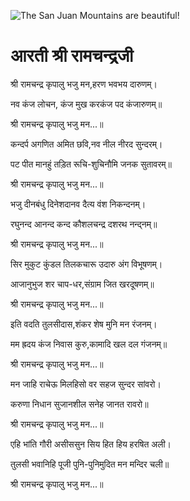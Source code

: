![The San Juan Mountains are beautiful!](lib/assets/images/artis/img.png "San Juan Mountains")

#   आरती श्री रामचन्द्रजी 

श्री रामचन्द्र कृपालु भजु मन,हरण भवभय दारुणम्।

नव कंज लोचन, कंज मुख करकंज पद कंजारुणम्॥

श्री रामचन्द्र कृपालु भजु मन...॥

कन्दर्प अगणित अमित छवि,नव नील नीरद सुन्दरम्।

पट पीत मानहुं तड़ित रूचि-शुचिनौमि जनक सुतावरम्॥

श्री रामचन्द्र कृपालु भजु मन...॥

भजु दीनबंधु दिनेशदानव दैत्य वंश निकन्दनम्।

रघुनन्द आनन्द कन्द कौशलचन्द्र दशरथ नन्द्नम्॥

श्री रामचन्द्र कृपालु भजु मन...॥

सिर मुकुट कुंडल तिलकचारू उदारु अंग विभूषणम्।

आजानुभुज शर चाप-धर,संग्राम जित खरदूषणम्॥

श्री रामचन्द्र कृपालु भजु मन...॥

इति वदति तुलसीदास,शंकर शेष मुनि मन रंजनम्।

मम ह्रदय कंज निवास कुरु,कामादि खल दल गंजनम्॥

श्री रामचन्द्र कृपालु भजु मन...॥

मन जाहि राचेऊ मिलहिसो वर सहज सुन्दर सांवरो।

करुणा निधान सुजानशील सनेह जानत रावरो॥

श्री रामचन्द्र कृपालु भजु मन...॥

एहि भांति गौरी असीससुन सिय हित हिय हरषित अली।

तुलसी भवानिहि पूजी पुनि-पुनिमुदित मन मन्दिर चली॥

श्री रामचन्द्र कृपालु भजु मन...॥
